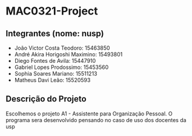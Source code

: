 # MAC0321-Project
## Integrantes (nome: nusp)
- João Victor Costa Teodoro: 15463850
- André Akira Horigoshi Maximino: 15493801
- Diego Fontes de Avila: 15447910
- Gabriel Lopes Prodossimo: 15453560
- Sophia Soares Mariano: 15511213
- Matheus Davi Leão: 15520593

## Descrição do Projeto
Escolhemos o projeto A1 - Assistente para Organização Pessoal. O programa sera desenvolvido pensando no caso de uso dos docentes da usp
